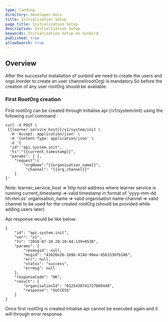 ```yaml
---
type: landing
directory: developer-docs
title: Initialization Setup
page_title: Initialization Setup
description: Initialization Setup
keywords: Initialization Setup on Sunbird
published: true
allowSearch: true
---
```

## Overview
After the successful installation of sunbird we need to create the users and orgs.Inorder to create an user channel(rootOrg) is mandatory.So before the creation of any user rootOrg should be available.

### First RootOrg creation
First rootOrg can be created through Initialise api (/v1/system/init) using the following curl command :

```
curl -X POST \
 {{learner_service_host}}/v1/system/init \
  -H 'Accept: application/json' \
  -H 'Content-Type: application/json' \
  -d '{
  "id":"api.system.init",
  "ts":"{{current_timestamp}}",
  "params": { },
    "request":{
        "orgName":"{{organisation_name}}",
         "channel": "{{org_channel}}"        
    }       
}'
```
Note:
learner_service_host => http host address where learner service is running
current_timestamp => valid timestamp in format of 'yyyy-mm-dd hh:mm:ss' 
organisation_name => valid organisation name
channel => valid channel to be used for the created rootOrg (should be provided while adding users later)

Api response would be like below:

```
{
    "id": "api.system.init",
    "ver": "v1",
    "ts": "2018-07-10 20:10:44:139+0530",
    "params": {
        "resmsgid": null,
        "msgid": "41626e26-1b9b-414d-99ea-d563336fb106",
        "err": null,
        "status": "success",
        "errmsg": null
    },
    "responseCode": "OK",
    "result": {
        "organisationId": "0125438741727805440",
        "response": "SUCCESS"
    }
}
```

Once first rootOrg is created Intialise api cannot be executed again and it will through error response.







